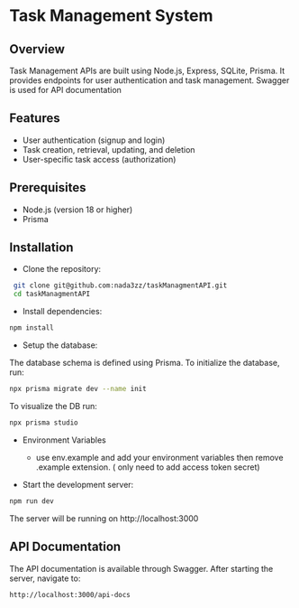 # Task Management System

## Overview

Task Management APIs are built using Node.js, Express, SQLite, Prisma. It provides endpoints for user authentication and task management. Swagger is used for API documentation

## Features
- User authentication (signup and login)
- Task creation, retrieval, updating, and deletion
- User-specific task access (authorization)

## Prerequisites
- Node.js (version 18 or higher)
- Prisma

## Installation
- Clone the repository:

 ```sh
  git clone git@github.com:nada3zz/taskManagmentAPI.git
  cd taskManagmentAPI
```
- Install dependencies:

```sh
npm install
```
- Setup the database:

The database schema is defined using Prisma. To initialize the database, run:

```sh
npx prisma migrate dev --name init
```
To visualize the DB run:

```sh
npx prisma studio
```
- Environment Variables
  - use env.example and add your environment variables then remove .example extension. ( only need to add access token secret)

- Start the development server:

```sh
npm run dev 
```
The server will be running on http://localhost:3000

## API Documentation
The API documentation is available through Swagger. After starting the server, navigate to:

```sh
http://localhost:3000/api-docs
```